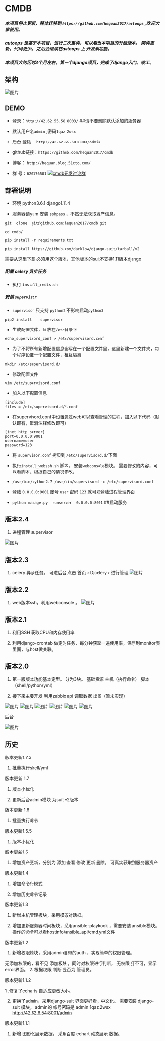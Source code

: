 # CMDB


##### 本项目停止更新，整体迁移到 `https://github.com/hequan2017/autoops` ,欢迎大家使用。

##### autoops 是基于本项目，进行二次重构，可以看出本项目的升级版本。 架构更新，代码更少。 之后会继续在autoops 上 开发新功能。

##### 本项目大约历时3个月左右，第一个django项目，完成了django入门。收工。




架构
----------------
![图片](https://github.com/hequan2017/cmdb/blob/master/static/img/111.png)


DEMO
---------------

* 登录：`http://42.62.55.58:8003/`      ##请不要删除默认添加的服务器

* 默认用户名`admin` ,密码`1qaz.2wsx`

* 后台 登陆：  `http://42.62.55.58:8003/admin`

* github链接：`https://github.com/hequan2017/cmdb`

* 博客： `http://hequan.blog.51cto.com/`

* 群 号：`620176501`   <a target="_blank" href="//shang.qq.com/wpa/qunwpa?idkey=bbe5716e8bd2075cb27029bd5dd97e22fc4d83c0f61291f47ed3ed6a4195b024"><img border="0" src="https://github.com/hequan2017/cmdb/blob/master/static/img/group.png"  alt="cmdb开发讨论群" title="cmdb开发讨论群"></a>


部署说明
-------------------

* 环境 python3.6.1  django1.11.4


* 服务器请yum 安装  `sshpass` ，不然无法获取资产信息。


```
git  clone  git@github.com:hequan2017/cmdb.git

cd cmdb/

pip install -r requirements.txt     

pip install https://github.com/darklow/django-suit/tarball/v2
```
需要从这里下载  必须用这个版本，其他版本的suit不支持1.11版本django



##### 配置 celery 异步任务

* 执行 `install_redis.sh` 

##### 安装 `supervisor  `

* `supervisor` 只支持 `python2`,不影响启动`python3`
 
 
 `pip2 install    supervisor`      


* 生成配置文件，且放在`/etc`目录下


`echo_supervisord_conf > /etc/supervisord.conf  `
 

* 为了不将所有新增配置信息全写在一个配置文件里，这里新建一个文件夹，每个程序设置一个配置文件，相互隔离

`mkdir /etc/supervisord.d/  `
 

* 修改配置文件


`vim /etc/supervisord.conf`


* 加入以下配置信息


```
[include]
files = /etc/supervisord.d/*.conf
```


* 在supervisord.conf中设置通过web可以查看管理的进程，加入以下代码（默认即有，取消注释修改即可）	


```
[inet_http_server] 
port=0.0.0.0:9001 
username=user
password=123
```



* 将 `supervisor.conf` 拷贝到 `/etc/supervisord.d/`下面


* 执行`install_webssh.sh` 脚本， 安装`webconsole`模块。   需要修改的内容，可以看脚本。根据自己的情况修改。



*  `/usr/bin/python2.7 /usr/bin/supervisord -c /etc/supervisord.conf`

* 登陆 `0.0.0.0:9001` 账号 `user`  密码 `123`  就可以登陆进程管理界面

*  `python manage.py  runserver  0.0.0.0:8001`    ##启动服务



版本2.4
-------------
1. 进程管理 supervisor

![图片](https://github.com/hequan2017/cmdb/blob/master/static/img/10.png)


版本2.3
-------
1. celery 异步任务。  可进后台  点击 首页 › Djcelery ›    进行管理
![图片](https://github.com/hequan2017/cmdb/blob/master/static/img/9.png)



版本2.2
-------
1. web版本ssh，利用webconsole 。
![图片](https://github.com/hequan2017/cmdb/blob/master/static/img/8.png)



版本2.1
-------
1. 利用SSH  获取CPU和内存使用率

2. 利用django-crontab 做定时任务，每分钟获取一遍使用率，保存到monitor表里面，与host做关联。



版本2.0
-------
1. 第一版版本功能基本定型。
分为3块。 基础资源        主机（执行命令）     脚本（shell/python/yml）

2. 接下来主要开发 利用zabbix api 调取数据 出图（暂未实现）

![图片](https://github.com/hequan2017/cmdb/blob/master/static/img/1.png)
![图片](https://github.com/hequan2017/cmdb/blob/master/static/img/2.png)
![图片](https://github.com/hequan2017/cmdb/blob/master/static/img/3.png)
![图片](https://github.com/hequan2017/cmdb/blob/master/static/img/4.png)
![图片](https://github.com/hequan2017/cmdb/blob/master/static/img/5.png)
![图片](https://github.com/hequan2017/cmdb/blob/master/static/img/7.png)

后台

![图片](https://github.com/hequan2017/cmdb/blob/master/static/img/6.png)






历史
------------------------

版本更新1.7.5

1. 批量执行shell/yml


版本更新 1.7

1. 版本小优化

2. 更新后台admin模块 为suit v2版本



版本更新 1.6

1. 批量执行命令


版本更新1.5.5

1. 版本小优化


版本更新1.5

1. 增加资产更新，分别为 添加 查看 修改 更新 删除。 可真实获取到服务器资产


版本更新1.4

1. 增加命令行模式

2. 增加历史命令记录


版本更新1.3

1. 新增主机管理板块，采用模态对话框。

2. 增加更新服务器时间板块，采用ansible-playbook ，需要安装 ansible模块。 操作的命令可以看hostinfo/ansible_api/cmd.yml文件


版本更新1.2

1. 新增权限模块，采用admin自带的auth ，实现简单的权限管理。

无添加权限的，看不见 添加板块 ，同时对权限进行判断， 无权限 打不可，显示 error界面。
2. 根据权限 判断 是否为 管理员。


版本更新1.1.2

1 .修复了echarts 自适应更改大小。

2. 更换了admin，采用django-suit 界面更好看，中文化。 需要安装 django-suit 模块。 admin的 帐号密码是 admin 1qaz.2wsx http://42.62.6.54:8001/admin


版本更新1.1.1

1. 新增 图形化展示数据， 采用百度 echart 动态展示 数据。
